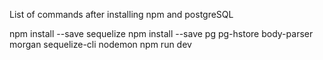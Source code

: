 List of commands after installing npm and postgreSQL

npm install --save sequelize
npm install --save pg pg-hstore body-parser morgan sequelize-cli nodemon
npm run dev
